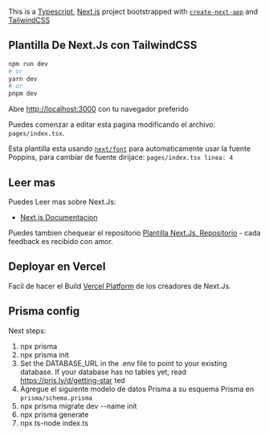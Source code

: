 This is a [Typescript](https://www.typescriptlang.org/), [Next.js](https://nextjs.org/) project bootstrapped with [`create-next-app`](https://github.com/vercel/next.js/tree/canary/packages/create-next-app) and [TailwindCSS](https://tailwindcss.com/)

## Plantilla De Next.Js con TailwindCSS

```bash
npm run dev
# or
yarn dev
# or
pnpm dev
```

Abre [http://localhost:3000](http://localhost:3000) con tu navegador preferido

Puedes comenzar a editar esta pagina modificando el archivo: `pages/index.tsx`.

Esta plantilla esta usando [`next/font`](https://nextjs.org/docs/basic-features/font-optimization) para automaticamente usar la fuente Poppins, para cambiar de fuente dirijace: `pages/index.tsx linea: 4`

## Leer mas

Puedes Leer mas sobre Next.Js:

- [Next.js Documentacion](https://nextjs.org/docs)

Puedes tambien chequear el repositorio [Plantilla Next.Js, Repositorio](https://github.com/EdwinEspi18/Plantilla-NextJS) - cada feedback es recibido con amor.

## Deployar en Vercel

Facil de hacer el Build [Vercel Platform](https://vercel.com/new?utm_medium=default-template&filter=next.js&utm_source=create-next-app&utm_campaign=create-next-app-readme) de los creadores de Next.Js.

## Prisma config

Next steps:

1. npx prisma
2. npx prisma init
3. Set the DATABASE_URL in the .env file to point to your existing database. If your database has no tables yet, read https://pris.ly/d/getting-star
   ted
4. Agregue el siguiente modelo de datos Prisma a su esquema Prisma en `prisma/schema.prisma`
5. npx prisma migrate dev --name init
6. npx prisma generate
7. npx ts-node index.ts
